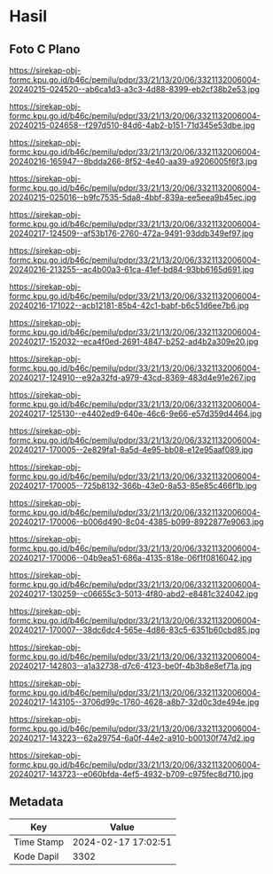 # Hasil

## Foto C Plano

https://sirekap-obj-formc.kpu.go.id/b46c/pemilu/pdpr/33/21/13/20/06/3321132006004-20240215-024520--ab6ca1d3-a3c3-4d88-8399-eb2cf38b2e53.jpg

https://sirekap-obj-formc.kpu.go.id/b46c/pemilu/pdpr/33/21/13/20/06/3321132006004-20240215-024658--f297d510-84d6-4ab2-b151-71d345e53dbe.jpg

https://sirekap-obj-formc.kpu.go.id/b46c/pemilu/pdpr/33/21/13/20/06/3321132006004-20240216-165947--8bdda266-8f52-4e40-aa39-a9206005f6f3.jpg

https://sirekap-obj-formc.kpu.go.id/b46c/pemilu/pdpr/33/21/13/20/06/3321132006004-20240215-025016--b9fc7535-5da8-4bbf-839a-ee5eea9b45ec.jpg

https://sirekap-obj-formc.kpu.go.id/b46c/pemilu/pdpr/33/21/13/20/06/3321132006004-20240217-124509--af53b176-2760-472a-9491-93ddb349ef97.jpg

https://sirekap-obj-formc.kpu.go.id/b46c/pemilu/pdpr/33/21/13/20/06/3321132006004-20240216-213255--ac4b00a3-61ca-41ef-bd84-93bb6165d691.jpg

https://sirekap-obj-formc.kpu.go.id/b46c/pemilu/pdpr/33/21/13/20/06/3321132006004-20240216-171022--acb12181-85b4-42c1-babf-b6c51d6ee7b6.jpg

https://sirekap-obj-formc.kpu.go.id/b46c/pemilu/pdpr/33/21/13/20/06/3321132006004-20240217-152032--eca4f0ed-2691-4847-b252-ad4b2a309e20.jpg

https://sirekap-obj-formc.kpu.go.id/b46c/pemilu/pdpr/33/21/13/20/06/3321132006004-20240217-124910--e92a32fd-a979-43cd-8369-483d4e91e267.jpg

https://sirekap-obj-formc.kpu.go.id/b46c/pemilu/pdpr/33/21/13/20/06/3321132006004-20240217-125130--e4402ed9-640e-46c6-9e66-e57d359d4464.jpg

https://sirekap-obj-formc.kpu.go.id/b46c/pemilu/pdpr/33/21/13/20/06/3321132006004-20240217-170005--2e829fa1-8a5d-4e95-bb08-e12e95aaf089.jpg

https://sirekap-obj-formc.kpu.go.id/b46c/pemilu/pdpr/33/21/13/20/06/3321132006004-20240217-170005--725b8132-366b-43e0-8a53-85e85c466f1b.jpg

https://sirekap-obj-formc.kpu.go.id/b46c/pemilu/pdpr/33/21/13/20/06/3321132006004-20240217-170006--b006d490-8c04-4385-b099-8922877e9063.jpg

https://sirekap-obj-formc.kpu.go.id/b46c/pemilu/pdpr/33/21/13/20/06/3321132006004-20240217-170006--04b9ea51-686a-4135-818e-06f1f0816042.jpg

https://sirekap-obj-formc.kpu.go.id/b46c/pemilu/pdpr/33/21/13/20/06/3321132006004-20240217-130259--c06655c3-5013-4f80-abd2-e8481c324042.jpg

https://sirekap-obj-formc.kpu.go.id/b46c/pemilu/pdpr/33/21/13/20/06/3321132006004-20240217-170007--38dc6dc4-565e-4d86-83c5-6351b60cbd85.jpg

https://sirekap-obj-formc.kpu.go.id/b46c/pemilu/pdpr/33/21/13/20/06/3321132006004-20240217-142803--a1a32738-d7c6-4123-be0f-4b3b8e8ef71a.jpg

https://sirekap-obj-formc.kpu.go.id/b46c/pemilu/pdpr/33/21/13/20/06/3321132006004-20240217-143105--3706d99c-1760-4628-a8b7-32d0c3de494e.jpg

https://sirekap-obj-formc.kpu.go.id/b46c/pemilu/pdpr/33/21/13/20/06/3321132006004-20240217-143223--62a29754-6a0f-44e2-a910-b00130f747d2.jpg

https://sirekap-obj-formc.kpu.go.id/b46c/pemilu/pdpr/33/21/13/20/06/3321132006004-20240217-143723--e060bfda-4ef5-4932-b709-c975fec8d710.jpg


## Metadata

| Key        | Value               |
| ---------- | ------------------- |
| Time Stamp | 2024-02-17 17:02:51 |
| Kode Dapil | 3302                |



